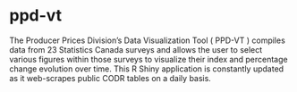 # ppd-vt
The Producer Prices Division’s Data Visualization Tool ( PPD-VT ) compiles data from 23 Statistics Canada surveys and allows the user to select various figures within those surveys to visualize their index and percentage change evolution over time. This R Shiny application is constantly updated as it web-scrapes public CODR tables on a daily basis.
